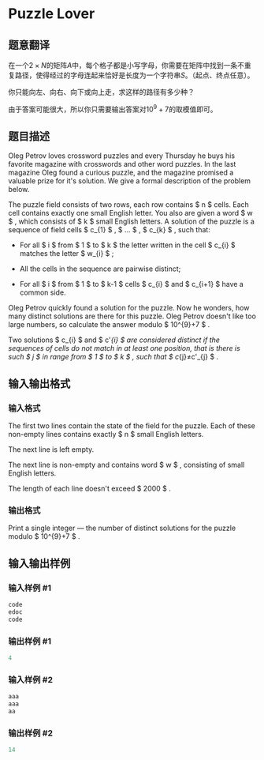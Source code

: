 # Puzzle Lover

## 题意翻译

在一个$2\times N$的矩阵$A$中，每个格子都是小写字母，你需要在矩阵中找到一条不重复路径，使得经过的字母连起来恰好是长度为一个字符串$S$。（起点、终点任意）。

你只能向左、向右、向下或向上走，求这样的路径有多少种？

由于答案可能很大，所以你只需要输出答案对$10^9+7$的取模值即可。

## 题目描述

Oleg Petrov loves crossword puzzles and every Thursday he buys his favorite magazine with crosswords and other word puzzles. In the last magazine Oleg found a curious puzzle, and the magazine promised a valuable prize for it's solution. We give a formal description of the problem below.

The puzzle field consists of two rows, each row contains $ n $ cells. Each cell contains exactly one small English letter. You also are given a word $ w $ , which consists of $ k $ small English letters. A solution of the puzzle is a sequence of field cells $ c_{1} $ , $ ... $ , $ c_{k} $ , such that:

- For all $ i $ from $ 1 $ to $ k $ the letter written in the cell $ c_{i} $ matches the letter $ w_{i} $ ;

- All the cells in the sequence are pairwise distinct;

- For all $ i $ from $ 1 $ to $ k-1 $ cells $ c_{i} $ and $ c_{i+1} $ have a common side.

Oleg Petrov quickly found a solution for the puzzle. Now he wonders, how many distinct solutions are there for this puzzle. Oleg Petrov doesn't like too large numbers, so calculate the answer modulo $ 10^{9}+7 $ .

Two solutions $ c_{i} $ and $ c'_{i} $ are considered distinct if the sequences of cells do not match in at least one position, that is there is such $ j $ in range from $ 1 $ to $ k $ , such that $ c_{j}≠c'_{j} $ .

## 输入输出格式

### 输入格式

The first two lines contain the state of the field for the puzzle. Each of these non-empty lines contains exactly $ n $ small English letters.

The next line is left empty.

The next line is non-empty and contains word $ w $ , consisting of small English letters.

The length of each line doesn't exceed $ 2000 $ .

### 输出格式

Print a single integer — the number of distinct solutions for the puzzle modulo $ 10^{9}+7 $ .

## 输入输出样例

### 输入样例 #1

```cpp
code
edoc
code

```
### 输出样例 #1

```cpp
4

```
### 输入样例 #2

```cpp
aaa
aaa
aa

```
### 输出样例 #2

```cpp
14

```
